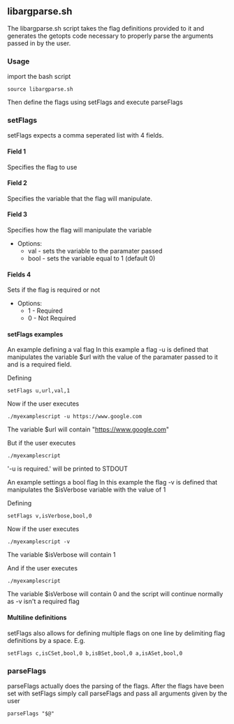 ## libargparse.sh
The libargparse.sh script takes the flag definitions provided to it and generates the getopts code necessary to properly parse the arguments passed in by the user.  

### Usage
import the bash script   
```shell
source libargparse.sh
```
Then define the flags using setFlags and execute parseFlags 

### setFlags
setFlags expects a comma seperated list with 4 fields.    
#### Field 1
Specifies the flag to use     

#### Field 2
 Specifies the variable that the flag will manipulate.   

#### Field 3
 Specifies how the flag will manipulate the variable    
  * Options:     
      * val - sets the variable to the paramater passed    
      * bool - sets the variable equal to 1 (default 0)   

#### Fields 4
Sets if the flag is required or not   
   * Options:   
      * 1 - Required    
      * 0 - Not Required    

#### setFlags examples
An example defining a val flag
In this example a flag -u is defined that manipulates the variable $url with the value of the paramater passed to it and is a required field.  

Defining   
```shell
setFlags u,url,val,1
```

Now if the user executes      
```shell
./myexamplescript -u https://www.google.com
```
The variable $url will contain "https://www.google.com"

But if the user executes   
```shell
./myexamplescript 
```
'-u is required.' will be printed to STDOUT

An example settings a bool flag
In this example the flag -v is defined that manipulates the $isVerbose variable with the value of 1 

Defining      
```shell
setFlags v,isVerbose,bool,0
```

Now if the user executes   
```shell
./myexamplescript -v
```
The variable $isVerbose will contain 1

And if the user executes
```shell
./myexamplescript 
```
The variable $isVerbose will contain 0 and the script will continue normally as -v isn't a required flag


#### Multiline definitions 
setFlags also allows for defining multiple flags on one line by delimiting flag definitions by a space. E.g.    
```shell
setFlags c,isCSet,bool,0 b,isBSet,bool,0 a,isASet,bool,0
```   

### parseFlags 
parseFlags actually does the parsing of the flags. After the flags have been set with setFlags simply call parseFlags and pass all arguments given by the user     
```shell
parseFlags "$@"
```




